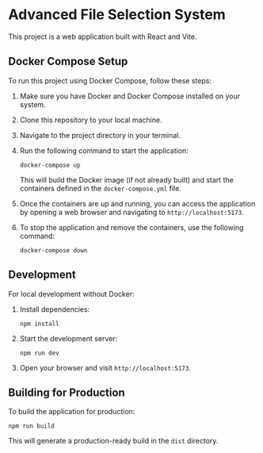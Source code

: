# Advanced File Selection System

This project is a web application built with React and Vite.

## Docker Compose Setup

To run this project using Docker Compose, follow these steps:

1. Make sure you have Docker and Docker Compose installed on your system.

2. Clone this repository to your local machine.

3. Navigate to the project directory in your terminal.

4. Run the following command to start the application:

   ```
   docker-compose up
   ```

   This will build the Docker image (if not already built) and start the containers defined in the `docker-compose.yml` file.

5. Once the containers are up and running, you can access the application by opening a web browser and navigating to `http://localhost:5173`.

6. To stop the application and remove the containers, use the following command:

   ```
   docker-compose down
   ```

## Development

For local development without Docker:

1. Install dependencies:

   ```
   npm install
   ```

2. Start the development server:

   ```
   npm run dev
   ```

3. Open your browser and visit `http://localhost:5173`.

## Building for Production

To build the application for production:

```
npm run build
```

This will generate a production-ready build in the `dist` directory.